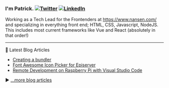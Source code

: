 ### I'm Patrick. [![Twitter][1.2]][1] [![LinkedIn][2.2]][2]

Working as a Tech Lead for the Frontenders at https://www.nansen.com/ and specializing in everything front end; HTML, CSS, Javascript, NodeJS. This includes most current frameworks like Vue and React (absolutely in that order!)

---
📘 Latest Blog Articles

<!-- BLOG-POST-LIST:START -->
- [Creating a bundler](https://trycatch.ninja/creating-a-bundler/)
- [Font Awesome Icon Picker for Episerver](https://trycatch.ninja/font-awesome-episerver-property/)
- [Remote Development on Raspberry Pi with Visual Studio Code](https://trycatch.ninja/remote-development-with-visual-studio-code/)
<!-- BLOG-POST-LIST:END -->

▶ [...more blog articles](https://catalins.tech)

<!-- Social icons -->
[1]: https://twitter.com/wazp
[2]: https://www.linkedin.com/in/patrickwaks/
[1.2]: http://i.imgur.com/wWzX9uB.png
[2.2]: https://raw.githubusercontent.com/MartinHeinz/MartinHeinz/master/linkedin-3-16.png

